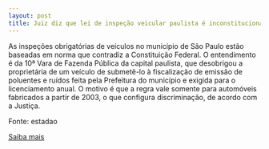 ```yaml
---
layout: post
title: Juiz diz que lei de inspeção veicular paulista é inconstitucional
---
```

<p>As inspeções obrigatórias de veículos no município de São Paulo estão baseadas em norma que contradiz a Constituição Federal. O entendimento é da 10ª Vara de Fazenda Pública da capital paulista, que desobrigou a proprietária de um veículo de submetê-lo à fiscalização de emissão de poluentes e ruídos feita pela Prefeitura do município e exigida para o licenciamento anual. O motivo é que a regra vale somente para automóveis fabricados a partir de 2003, o que configura discriminação, de acordo com a Justiça.</p><p>Fonte: estadao</p><p><a href="http://www.conjur.com.br/2009-jun-13/juiz-lei-inspecao-veicular-paulista-inconstitucional" target="_blank">Saiba mais </a></p>
